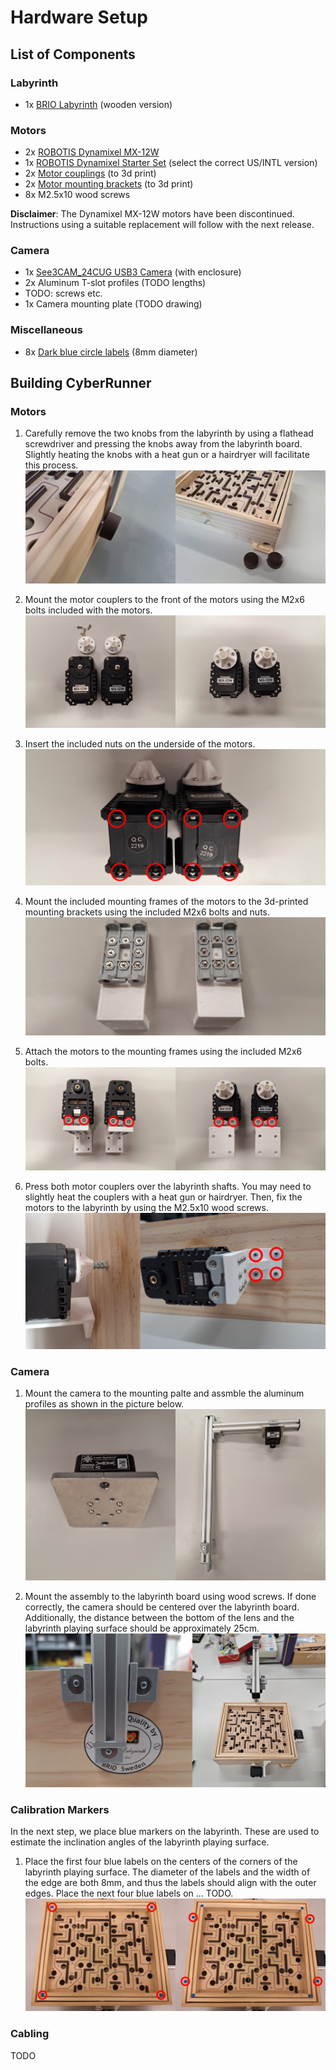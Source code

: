 Hardware Setup
=====

## List of Components

### Labyrinth
* 1x [BRIO Labyrinth](https://www.brio.us/en-US/products/games/labyrinth-game-63400000) (wooden version)

### Motors
* 2x [ROBOTIS Dynamixel MX-12W](https://www.robotis.us/dynamixel-mx-12w/)
* 1x [ROBOTIS Dynamixel Starter Set](https://www.robotis.us/dynamixel-starter-set-us/) (select the correct US/INTL version)
* 2x [Motor couplings](https://github.com/ckoethz/cyberrunner_docs_md/blob/main/assets/brio_coupler.stp) (to 3d print)
* 2x [Motor mounting brackets](https://github.com/ckoethz/cyberrunner_docs_md/blob/main/assets/brio_motor_l.stp) (to 3d print)
* 8x M2.5x10 wood screws

**Disclaimer**: The Dynamixel MX-12W motors have been discontinued. Instructions using a suitable replacement will follow with the next release.

### Camera
* 1x [See3CAM_24CUG USB3 Camera](https://www.e-consystems.com/industrial-cameras/ar0234-usb3-global-shutter-camera.asp#) (with enclosure)
* 2x Aluminum T-slot profiles (TODO lengths)
* TODO: screws etc.
* 1x Camera mounting plate (TODO drawing)

### Miscellaneous
* 8x [Dark blue circle labels](https://www.herma.co.uk/office-home/product/colour-dots-small-pack-1833/) (8mm diameter)

## Building CyberRunner

### Motors

1. Carefully remove the two knobs from the labyrinth by using a flathead screwdriver and pressing the knobs away from the labyrinth board. Slightly heating the knobs with a heat gun or a hairdryer will facilitate this process.
![knobs](img/knobs.jpg)

2. Mount the motor couplers to the front of the motors using the M2x6 bolts included with the motors.
![couplers](img/couplers.jpg)

3. Insert the included nuts on the underside of the motors.
![nuts](img/nuts.jpg)

4. Mount the included mounting frames of the motors to the 3d-printed mounting brackets using the included M2x6 bolts and nuts.
![brackets](img/brackets.jpg)

5. Attach the motors to the mounting frames using the included M2x6 bolts.
![motorframe](img/motorframe.jpg)

6. Press both motor couplers over the labyrinth shafts. You may need to slightly heat the couplers with a heat gun or hairdryer. Then, fix the motors to the labyrinth by using the M2.5x10 wood screws.
![motorfix](img/motorfix.jpg)


### Camera

1. Mount the camera to the mounting palte and assmble the aluminum profiles as shown in the picture below.
![cameramount](img/cameramount.jpg)

2. Mount the assembly to the labyrinth board using wood screws. If done correctly, the camera should be centered over the labyrinth board. Additionally, the distance between the bottom of the lens and the labyrinth playing surface should be approximately 25cm.
![camerafix](img/camerafix.jpg)


### Calibration Markers

In the next step, we place blue markers on the labyrinth. These are used to estimate the inclination angles of the labyrinth playing surface.
1. Place the first four blue labels on the centers of the corners of the labyrinth playing surface. The diameter of the labels and the width of the edge are both 8mm, and thus the labels should align with the outer edges. Place the next four blue labels on ... TODO.
![markers](img/markers.jpg)

### Cabling


TODO
